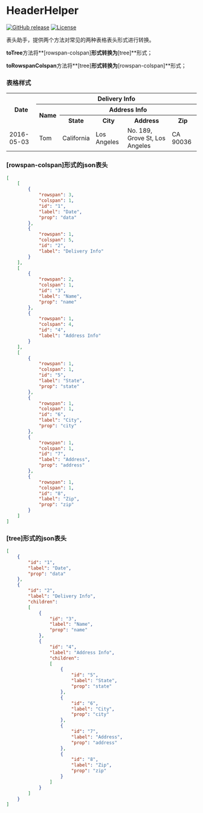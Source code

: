 # HeaderHelper
[![GitHub release](https://img.shields.io/github/release/PISERERER/HeaderHelper.svg)](https://github.com/PISERERER/HeaderHelper/releases)
[![License](https://img.shields.io/badge/license-Apache%202-4EB1BA.svg)](https://www.apache.org/licenses/LICENSE-2.0.html)

表头助手，提供两个方法对常见的两种表格表头形式进行转换。

**toTree**方法将**[rowspan-colspan]**形式转换为**[tree]**形式；

**toRowspanColspan**方法将**[tree]**形式转换为**[rowspan-colspan]**形式；

### 表格样式

<table>
<tr>
<th rowspan="3" colspan="1">Date</th>
<th rowspan="1" colspan="5">Delivery Info</th>
</tr>
<tr>
<th rowspan="2" colspan="1">Name</th>
<th rowspan="1" colspan="4">Address Info</th>
</tr>
<tr>
<th>State</th>
<th>City</th>
<th>Address</th>
<th>Zip</th>
</tr>
<tr>
<td>2016-05-03</td>
<td>Tom</td>
<td>California</td>
<td>Los Angeles</td>
<td>No. 189, Grove St, Los Angeles</td>
<td>CA 90036</td>
</tr>
</table>

### [rowspan-colspan]形式的json表头

```json
[
    [
        {
            "rowspan": 3,
            "colspan": 1,
            "id": "1",
            "label": "Date",
            "prop": "data"
        },
        {
            "rowspan": 1,
            "colspan": 5,
            "id": "2",
            "label": "Delivery Info"
        }
    ],
    [
        {
            "rowspan": 2,
            "colspan": 1,
            "id": "3",
            "label": "Name",
            "prop": "name"
        },
        {
            "rowspan": 1,
            "colspan": 4,
            "id": "4",
            "label": "Address Info"
        }
    ],
    [
        {
            "rowspan": 1,
            "colspan": 1,
            "id": "5",
            "label": "State",
            "prop": "state"
        },
        {
            "rowspan": 1,
            "colspan": 1,
            "id": "6",
            "label": "City",
            "prop": "city"
        },
        {
            "rowspan": 1,
            "colspan": 1,
            "id": "7",
            "label": "Address",
            "prop": "address"
        },
        {
            "rowspan": 1,
            "colspan": 1,
            "id": "8",
            "label": "Zip",
            "prop": "zip"
        }
    ]
]
```

### [tree]形式的json表头

```json
[
    {
        "id": "1",
        "label": "Date",
        "prop": "data"
    },
    {
        "id": "2",
        "label": "Delivery Info",
        "children":
        [
            {
                "id": "3",
                "label": "Name",
                "prop": "name"
            },
            {
                "id": "4",
                "label": "Address Info",
                "children":
                [
                    {
                        "id": "5",
                        "label": "State",
                        "prop": "state"
                    },
                    {
                        "id": "6",
                        "label": "City",
                        "prop": "city"
                    },
                    {
                        "id": "7",
                        "label": "Address",
                        "prop": "address"
                    },
                    {
                        "id": "8",
                        "label": "Zip",
                        "prop": "zip"
                    }
                ]
            }
        ]
    }
]
```

